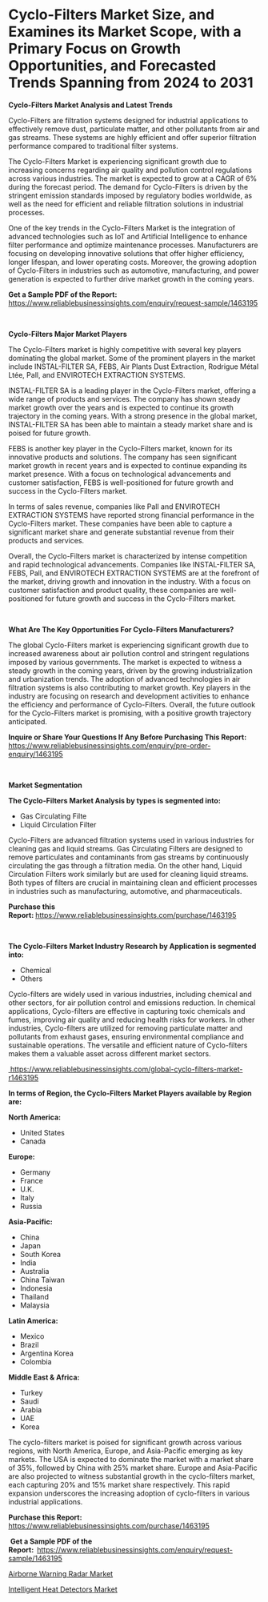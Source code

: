 <p><h1>Cyclo-Filters Market Size, and Examines its Market Scope, with a Primary Focus on Growth Opportunities, and Forecasted Trends Spanning from 2024 to 2031</h1></p><p><strong>Cyclo-Filters Market Analysis and Latest Trends</strong></p>
<p><p>Cyclo-Filters are filtration systems designed for industrial applications to effectively remove dust, particulate matter, and other pollutants from air and gas streams. These systems are highly efficient and offer superior filtration performance compared to traditional filter systems.</p><p>The Cyclo-Filters Market is experiencing significant growth due to increasing concerns regarding air quality and pollution control regulations across various industries. The market is expected to grow at a CAGR of 6% during the forecast period. The demand for Cyclo-Filters is driven by the stringent emission standards imposed by regulatory bodies worldwide, as well as the need for efficient and reliable filtration solutions in industrial processes.</p><p>One of the key trends in the Cyclo-Filters Market is the integration of advanced technologies such as IoT and Artificial Intelligence to enhance filter performance and optimize maintenance processes. Manufacturers are focusing on developing innovative solutions that offer higher efficiency, longer lifespan, and lower operating costs. Moreover, the growing adoption of Cyclo-Filters in industries such as automotive, manufacturing, and power generation is expected to further drive market growth in the coming years.</p></p>
<p><strong>Get a Sample PDF of the Report:&nbsp;</strong> <a href="https://www.reliablebusinessinsights.com/enquiry/request-sample/1463195">https://www.reliablebusinessinsights.com/enquiry/request-sample/1463195</a></p>
<p>&nbsp;</p>
<p><strong>Cyclo-Filters Major Market Players</strong></p>
<p><p>The Cyclo-Filters market is highly competitive with several key players dominating the global market. Some of the prominent players in the market include INSTAL-FILTER SA, FEBS, Air Plants Dust Extraction, Rodrigue Métal Ltée, Pall, and ENVIROTECH EXTRACTION SYSTEMS.</p><p>INSTAL-FILTER SA is a leading player in the Cyclo-Filters market, offering a wide range of products and services. The company has shown steady market growth over the years and is expected to continue its growth trajectory in the coming years. With a strong presence in the global market, INSTAL-FILTER SA has been able to maintain a steady market share and is poised for future growth.</p><p>FEBS is another key player in the Cyclo-Filters market, known for its innovative products and solutions. The company has seen significant market growth in recent years and is expected to continue expanding its market presence. With a focus on technological advancements and customer satisfaction, FEBS is well-positioned for future growth and success in the Cyclo-Filters market.</p><p>In terms of sales revenue, companies like Pall and ENVIROTECH EXTRACTION SYSTEMS have reported strong financial performance in the Cyclo-Filters market. These companies have been able to capture a significant market share and generate substantial revenue from their products and services.</p><p>Overall, the Cyclo-Filters market is characterized by intense competition and rapid technological advancements. Companies like INSTAL-FILTER SA, FEBS, Pall, and ENVIROTECH EXTRACTION SYSTEMS are at the forefront of the market, driving growth and innovation in the industry. With a focus on customer satisfaction and product quality, these companies are well-positioned for future growth and success in the Cyclo-Filters market.</p></p>
<p>&nbsp;</p>
<p><strong>What Are The Key Opportunities For Cyclo-Filters Manufacturers?</strong></p>
<p><p>The global Cyclo-Filters market is experiencing significant growth due to increased awareness about air pollution control and stringent regulations imposed by various governments. The market is expected to witness a steady growth in the coming years, driven by the growing industrialization and urbanization trends. The adoption of advanced technologies in air filtration systems is also contributing to market growth. Key players in the industry are focusing on research and development activities to enhance the efficiency and performance of Cyclo-Filters. Overall, the future outlook for the Cyclo-Filters market is promising, with a positive growth trajectory anticipated.</p></p>
<p><strong>Inquire or Share Your Questions If Any Before Purchasing This Report:</strong> <a href="https://www.reliablebusinessinsights.com/enquiry/pre-order-enquiry/1463195">https://www.reliablebusinessinsights.com/enquiry/pre-order-enquiry/1463195</a></p>
<p>&nbsp;</p>
<p><strong>Market Segmentation</strong></p>
<p><strong>The Cyclo-Filters Market Analysis by types is segmented into:</strong></p>
<p><ul><li>Gas Circulating Filte</li><li>Liquid Circulation Filter</li></ul></p>
<p><p>Cyclo-Filters are advanced filtration systems used in various industries for cleaning gas and liquid streams. Gas Circulating Filters are designed to remove particulates and contaminants from gas streams by continuously circulating the gas through a filtration media. On the other hand, Liquid Circulation Filters work similarly but are used for cleaning liquid streams. Both types of filters are crucial in maintaining clean and efficient processes in industries such as manufacturing, automotive, and pharmaceuticals.</p></p>
<p><strong>Purchase this Report:&nbsp;</strong><a href="https://www.reliablebusinessinsights.com/purchase/1463195">https://www.reliablebusinessinsights.com/purchase/1463195</a></p>
<p>&nbsp;</p>
<p><strong>The Cyclo-Filters Market Industry Research by Application is segmented into:</strong></p>
<p><ul><li>Chemical</li><li>Others</li></ul></p>
<p><p>Cyclo-filters are widely used in various industries, including chemical and other sectors, for air pollution control and emissions reduction. In chemical applications, Cyclo-filters are effective in capturing toxic chemicals and fumes, improving air quality and reducing health risks for workers. In other industries, Cyclo-filters are utilized for removing particulate matter and pollutants from exhaust gases, ensuring environmental compliance and sustainable operations. The versatile and efficient nature of Cyclo-filters makes them a valuable asset across different market sectors.</p></p>
<p><a href="https://www.reliablebusinessinsights.com/global-cyclo-filters-market-r1463195">&nbsp;https://www.reliablebusinessinsights.com/global-cyclo-filters-market-r1463195</a></p>
<p><strong>In terms of Region, the Cyclo-Filters Market Players available by Region are:</strong></p>
<p>
    <p> <strong> North America: </strong>
        <ul>
            <li>United States</li>
            <li>Canada</li>
        </ul>
        </p> 
    <p> <strong> Europe: </strong>
        <ul>
            <li>Germany</li>
            <li>France</li>
            <li>U.K.</li>
            <li>Italy</li>
            <li>Russia</li>
        </ul>
        </p> 
    <p> <strong> Asia-Pacific: </strong>
        <ul>
            <li>China</li>
            <li>Japan</li>
            <li>South Korea</li>
            <li>India</li>
            <li>Australia</li>
            <li>China Taiwan</li>
            <li>Indonesia</li>
            <li>Thailand</li>
            <li>Malaysia</li>
        </ul>
        </p> 
    <p> <strong> Latin America: </strong>
        <ul>
            <li>Mexico</li>
            <li>Brazil</li>
            <li>Argentina Korea</li>
            <li>Colombia</li>
        </ul>
        </p> 
    <p> <strong> Middle East & Africa: </strong>
        <ul>
            <li>Turkey</li>
            <li>Saudi</li>
            <li>Arabia</li>
            <li>UAE</li>
            <li>Korea</li>
        </ul>
    </p>
    </p>
<p><p>The cyclo-filters market is poised for significant growth across various regions, with North America, Europe, and Asia-Pacific emerging as key markets. The USA is expected to dominate the market with a market share of 35%, followed by China with 25% market share. Europe and Asia-Pacific are also projected to witness substantial growth in the cyclo-filters market, each capturing 20% and 15% market share respectively. This rapid expansion underscores the increasing adoption of cyclo-filters in various industrial applications.</p></p>
<p><strong>Purchase this Report: </strong><a href="https://www.reliablebusinessinsights.com/purchase/1463195">https://www.reliablebusinessinsights.com/purchase/1463195</a></p>
<p>&nbsp;<strong>Get a Sample PDF of the Report:&nbsp;&nbsp;</strong><a href="https://www.reliablebusinessinsights.com/enquiry/request-sample/1463195">https://www.reliablebusinessinsights.com/enquiry/request-sample/1463195</a></p>
<p><strong></strong></p>
<p><p><a href="https://github.com/ruddyyedelwadw/Market-Research-Report-List-3/blob/main/airborne-warning-radar-market.md">Airborne Warning Radar Market</a></p><p><a href="https://github.com/lorenzaSchmeler/Market-Research-Report-List-2/blob/main/intelligent-heat-detectors-market.md">Intelligent Heat Detectors Market</a></p></p>